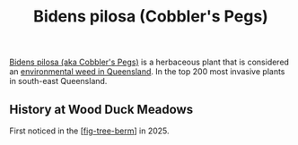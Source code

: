 ﻿---
backlinks:
- title: Fig tree berm
  url: /sense/landscape-garden/fig-tree-berm.html
- title: Plants
  url: /sense/landscape-garden/plants/plants.html
tags:
- wood-duck-meadows
- plant
- weed
- introduced
- invasive
title: Bidens pilosa (Cobbler's Pegs)
type: plant
---
[Bidens pilosa (aka Cobbler's Pegs)](https://en.wikipedia.org/wiki/Bidens_pilosa) is a herbaceous plant that is considered an [environmental weed in Queensland](https://weeds.brisbane.qld.gov.au/weeds/cobblers-pegs). In the top 200 most invasive plants in south-east Queensland.

## History at Wood Duck Meadows

First noticed in the [[fig-tree-berm]] in 2025.


[//begin]: # "Autogenerated link references for markdown compatibility"
[fig-tree-berm]: ../fig-tree-berm "Fig tree berm"
[//end]: # "Autogenerated link references"